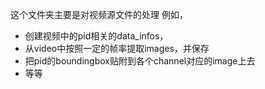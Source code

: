 这个文件夹主要是对视频源文件的处理
例如，
- 创建视频中的pid相关的data_infos，
- 从video中按照一定的帧率提取images，并保存
- 把pid的boundingbox贴附到各个channel对应的image上去
- 等等